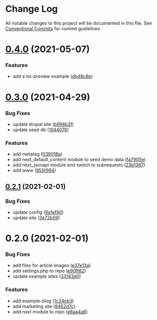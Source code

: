# Change Log

All notable changes to this project will be documented in this file.
See [Conventional Commits](https://conventionalcommits.org) for commit guidelines.

# [0.4.0](https://github.com/arshad/next-drupal/compare/drupal-site@0.3.0...drupal-site@0.4.0) (2021-05-07)


### Features

* add a no-preview example ([db48c6e](https://github.com/arshad/next-drupal/commit/db48c6e90ae5100eafb25d3b5688b5ef8131c477))





# [0.3.0](https://github.com/arshad/next-drupal/compare/drupal-site@0.2.1...drupal-site@0.3.0) (2021-04-29)


### Bug Fixes

* update drupal site ([b998b3f](https://github.com/arshad/next-drupal/commit/b998b3f3ff9078657640b952f1cdda155afbf978))
* update seed db ([1944076](https://github.com/arshad/next-drupal/commit/1944076e4e74ba7a5fd3b17a8e2d99f2baf6b4c4))


### Features

* add metatag ([039018a](https://github.com/arshad/next-drupal/commit/039018afddafb3e15c53466ea5f099b0aad7308a))
* add next_default_content module to seed demo data ([fa7905e](https://github.com/arshad/next-drupal/commit/fa7905e216809c5325db771fca72c5ee5fc76207))
* add next_jsonapi module and switch to subrequests ([23b1367](https://github.com/arshad/next-drupal/commit/23b136775f7c0f5ee5f386e322affc7fc8adae4f))
* add www ([955f994](https://github.com/arshad/next-drupal/commit/955f9947a84111c0e00b86bd3b9af5e255791de8))





## [0.2.1](https://github.com/arshad/next-drupal/compare/drupal-site@0.2.0...drupal-site@0.2.1) (2021-02-01)


### Bug Fixes

* update config ([9a1ef90](https://github.com/arshad/next-drupal/commit/9a1ef908c58149689394616da3e0bb71d94b5acc))
* update site ([3e72b09](https://github.com/arshad/next-drupal/commit/3e72b09fb7a658a937fcc4aff960e37b3a328a5e))





# 0.2.0 (2021-02-01)


### Bug Fixes

* add files for article images ([e37e13a](https://github.com/arshad/next-drupal/commit/e37e13ad761cf1f92cdda1ceed178c3b52f1d302))
* add settings.php to repo ([e90ff82](https://github.com/arshad/next-drupal/commit/e90ff82b1c2cd3400f6913d5a0424b654837e2f0))
* update example sites ([33143d0](https://github.com/arshad/next-drupal/commit/33143d0d5229be6424c41ace2ad846c0d85447d9))


### Features

* add example-blog ([1c24eb3](https://github.com/arshad/next-drupal/commit/1c24eb3588696fe35e2a9aa2ac20f9547b901c7c))
* add marketing site ([8462d7c](https://github.com/arshad/next-drupal/commit/8462d7cfcf623a9e8ca03456ebed0bb6ab838e11))
* add next module to repo ([e8aa4a8](https://github.com/arshad/next-drupal/commit/e8aa4a8001a01ef0a29889f18e74cc37172199d3))
